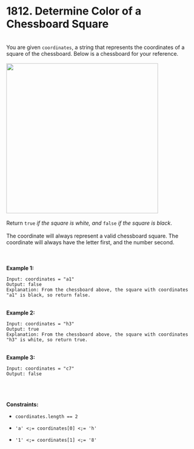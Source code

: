 # 1812. Determine Color of a Chessboard Square

<br />You are given `coordinates`, a string that represents the coordinates of a square of the chessboard. Below is a chessboard for your reference.<br />
<br /><img alt="" src="https://assets.leetcode.com/uploads/2021/02/19/screenshot-2021-02-20-at-22159-pm.png" style="width:400px;height:396px"/><br />
<br />Return `true`<em> if the square is white, and </em>`false`<em> if the square is black</em>.<br />
<br />The coordinate will always represent a valid chessboard square. The coordinate will always have the letter first, and the number second.<br />
<br /> <br />
<br />**Example 1:**<br />
```
Input: coordinates = "a1"
Output: false
Explanation: From the chessboard above, the square with coordinates "a1" is black, so return false.
```
<br />**Example 2:**<br />
```
Input: coordinates = "h3"
Output: true
Explanation: From the chessboard above, the square with coordinates "h3" is white, so return true.
```
<br />**Example 3:**<br />
```
Input: coordinates = "c7"
Output: false
```
<br /> <br />
<br />**Constraints:**<br />

* `coordinates.length == 2`

* `'a' <;= coordinates[0] <;= 'h'`

* `'1' <;= coordinates[1] <;= '8'`